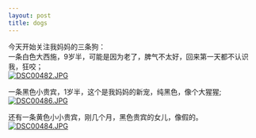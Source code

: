 ```yaml
---
layout: post
title: dogs
---
```


<p>今天开始关注我妈妈的三条狗：<br />
一条白色大西施，9岁半，可能是因为老了，脾气不太好，回来第一天都不认识我，狂咬；<br />
<a class="imagelink" href="http://www.rijiben.org/wp-content/blogs/6/uploads//DSC00482.JPG" title="DSC00482.JPG"><img id="image315" src="http://www.rijiben.org/wp-content/blogs/6/uploads//DSC00482.JPG" alt="DSC00482.JPG" /></a></p>
<p>一条黑色小贵宾，1岁半，这个是我妈妈的新宠，纯黑色，像个大猩猩;<br />
<a class="imagelink" href="http://www.rijiben.org/wp-content/blogs/6/uploads//DSC00486.JPG" title="DSC00486.JPG"><img id="image312" src="http://www.rijiben.org/wp-content/blogs/6/uploads//DSC00486.JPG" alt="DSC00486.JPG" /></a></p>
<p>还有一条黄色小小贵宾，刚几个月，黑色贵宾的女儿，像假的。<br />
<a class="imagelink" href="http://www.rijiben.org/wp-content/blogs/6/uploads//DSC00484.JPG" title="DSC00484.JPG"><img id="image313" src="http://www.rijiben.org/wp-content/blogs/6/uploads//DSC00484.JPG" alt="DSC00484.JPG" /></a>
</p>
